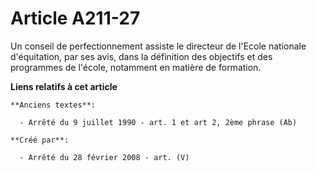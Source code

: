 # Article A211-27

Un conseil de perfectionnement assiste le directeur de l'Ecole nationale d'équitation, par ses avis, dans la définition des
objectifs et des programmes de l'école, notamment en matière de formation.

**Liens relatifs à cet article**

	**Anciens textes**:

	  - Arrêté du 9 juillet 1990 - art. 1 et art 2, 2ème phrase (Ab)

	**Créé par**:

	  - Arrêté du 28 février 2008 - art. (V)

